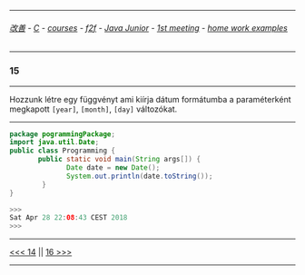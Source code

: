 
---

###### [改善](https://github.com/ttltrk/0C/blob/master/README.MD) - [C](https://github.com/ttltrk/PRG/blob/master/CODING.MD) - [courses](https://github.com/ttltrk/Courses/blob/master/README.MD) - [f2f](https://github.com/ttltrk/Courses/blob/master/F2F/F2F.MD) - [Java Junior](https://github.com/ttltrk/PRG/blob/master/JAVA/DOC/BJM/TOMI/JJ.MD) - [1st meeting](https://github.com/ttltrk/PRG/blob/master/JAVA/DOC/BJM/TOMI/01/1st.md) - [home work examples](https://github.com/ttltrk/PRG/blob/master/JAVA/DOC/BJM/TOMI/01/feladat.md)

---

### 15

---

Hozzunk létre egy függvényt ami kiírja dátum formátumba a paraméterként megkapott ```[year]```, ```[month]```, ```[day]``` változókat.

---

```java
package pogrammingPackage;
import java.util.Date;
public class Programming {
	   public static void main(String args[]) {
		      Date date = new Date();
		      System.out.println(date.toString());
		}
}

>>>
Sat Apr 28 22:08:43 CEST 2018
>>>
```

---

[<<< 14](https://github.com/ttltrk/PRG/blob/master/JAVA/DOC/BJM/TOMI/01/EX/14/14.MD) ||
[16 >>>](https://github.com/ttltrk/PRG/blob/master/JAVA/DOC/BJM/TOMI/01/EX/16/16.MD)

---

